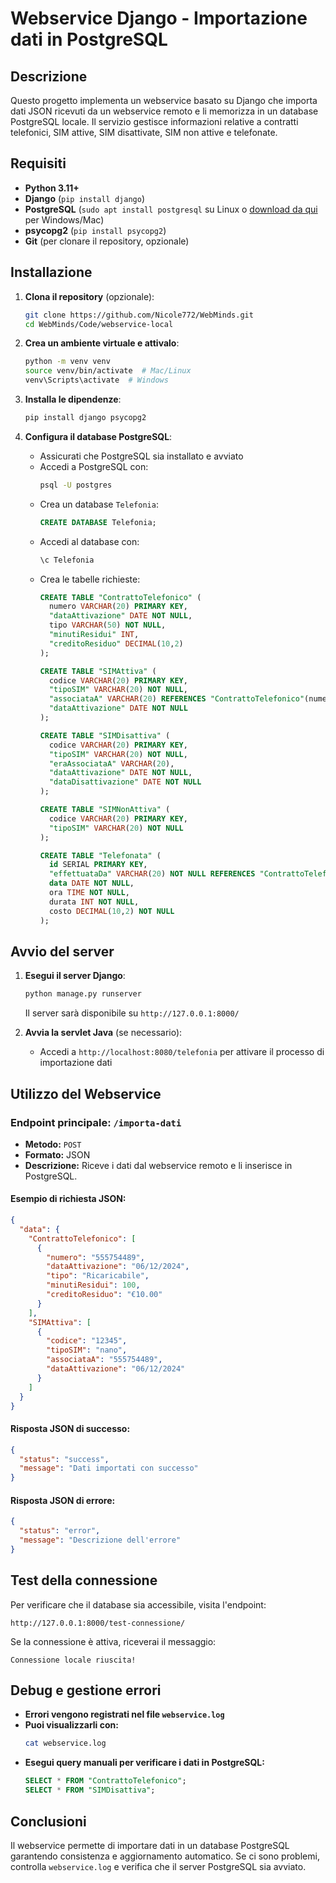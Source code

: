 
# Webservice Django - Importazione dati in PostgreSQL

## Descrizione
Questo progetto implementa un webservice basato su Django che importa dati JSON ricevuti da un webservice remoto e li memorizza in un database PostgreSQL locale. Il servizio gestisce informazioni relative a contratti telefonici, SIM attive, SIM disattivate, SIM non attive e telefonate.

## Requisiti
- **Python 3.11+**
- **Django** (`pip install django`)
- **PostgreSQL** (`sudo apt install postgresql` su Linux o [download da qui](https://www.postgresql.org/download/) per Windows/Mac)
- **psycopg2** (`pip install psycopg2`)
- **Git** (per clonare il repository, opzionale)

## Installazione
1. **Clona il repository** (opzionale):
   ```sh
   git clone https://github.com/Nicole772/WebMinds.git
   cd WebMinds/Code/webservice-local
   ```

2. **Crea un ambiente virtuale e attivalo**:
   ```sh
   python -m venv venv
   source venv/bin/activate  # Mac/Linux
   venv\Scripts\activate  # Windows
   ```

3. **Installa le dipendenze**:
   ```sh
   pip install django psycopg2
   ```

4. **Configura il database PostgreSQL**:
   - Assicurati che PostgreSQL sia installato e avviato
   - Accedi a PostgreSQL con:
     ```sh
     psql -U postgres
     ```
   - Crea un database `Telefonia`:
     ```sql
     CREATE DATABASE Telefonia;
     ```
   - Accedi al database con:
     ```sh
     \c Telefonia
     ```
   - Crea le tabelle richieste:
     ```sql
     CREATE TABLE "ContrattoTelefonico" (
       numero VARCHAR(20) PRIMARY KEY,
       "dataAttivazione" DATE NOT NULL,
       tipo VARCHAR(50) NOT NULL,
       "minutiResidui" INT,
       "creditoResiduo" DECIMAL(10,2)
     );

     CREATE TABLE "SIMAttiva" (
       codice VARCHAR(20) PRIMARY KEY,
       "tipoSIM" VARCHAR(20) NOT NULL,
       "associataA" VARCHAR(20) REFERENCES "ContrattoTelefonico"(numero),
       "dataAttivazione" DATE NOT NULL
     );

     CREATE TABLE "SIMDisattiva" (
       codice VARCHAR(20) PRIMARY KEY,
       "tipoSIM" VARCHAR(20) NOT NULL,
       "eraAssociataA" VARCHAR(20),
       "dataAttivazione" DATE NOT NULL,
       "dataDisattivazione" DATE NOT NULL
     );

     CREATE TABLE "SIMNonAttiva" (
       codice VARCHAR(20) PRIMARY KEY,
       "tipoSIM" VARCHAR(20) NOT NULL
     );

     CREATE TABLE "Telefonata" (
       id SERIAL PRIMARY KEY,
       "effettuataDa" VARCHAR(20) NOT NULL REFERENCES "ContrattoTelefonico"(numero),
       data DATE NOT NULL,
       ora TIME NOT NULL,
       durata INT NOT NULL,
       costo DECIMAL(10,2) NOT NULL
     );
     ```

## Avvio del server
1. **Esegui il server Django**:
   ```sh
   python manage.py runserver
   ```
   Il server sarà disponibile su `http://127.0.0.1:8000/`

2. **Avvia la servlet Java** (se necessario):
   - Accedi a `http://localhost:8080/telefonia` per attivare il processo di importazione dati

## Utilizzo del Webservice
### Endpoint principale: `/importa-dati`
- **Metodo:** `POST`
- **Formato:** JSON
- **Descrizione:** Riceve i dati dal webservice remoto e li inserisce in PostgreSQL.

#### Esempio di richiesta JSON:
```json
{
  "data": {
    "ContrattoTelefonico": [
      {
        "numero": "555754489",
        "dataAttivazione": "06/12/2024",
        "tipo": "Ricaricabile",
        "minutiResidui": 100,
        "creditoResiduo": "€10.00"
      }
    ],
    "SIMAttiva": [
      {
        "codice": "12345",
        "tipoSIM": "nano",
        "associataA": "555754489",
        "dataAttivazione": "06/12/2024"
      }
    ]
  }
}
```

#### Risposta JSON di successo:
```json
{
  "status": "success",
  "message": "Dati importati con successo"
}
```

#### Risposta JSON di errore:
```json
{
  "status": "error",
  "message": "Descrizione dell'errore"
}
```

## Test della connessione
Per verificare che il database sia accessibile, visita l'endpoint:
```
http://127.0.0.1:8000/test-connessione/
```
Se la connessione è attiva, riceverai il messaggio:
```
Connessione locale riuscita!
```

## Debug e gestione errori
- **Errori vengono registrati nel file `webservice.log`**
- **Puoi visualizzarli con:**
  ```sh
  cat webservice.log
  ```
- **Esegui query manuali per verificare i dati in PostgreSQL:**
  ```sql
  SELECT * FROM "ContrattoTelefonico";
  SELECT * FROM "SIMDisattiva";
  ```

## Conclusioni
Il webservice permette di importare dati in un database PostgreSQL garantendo consistenza e aggiornamento automatico. Se ci sono problemi, controlla `webservice.log` e verifica che il server PostgreSQL sia avviato.

